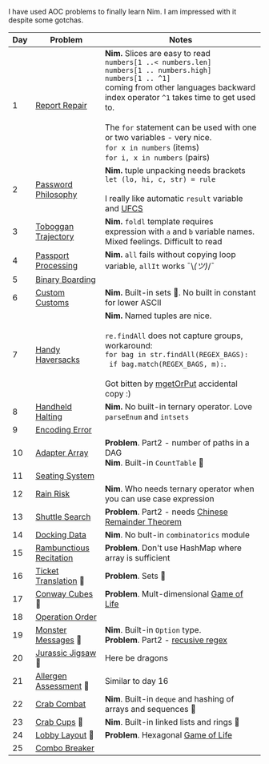 I have used AOC problems to finally learn Nim. I am impressed with it despite some gotchas.

Day    | Problem                                                         | Notes
------ | ---------                                                       | -------------
1      | [Report Repair](https://adventofcode.com/2020/day/1)            | **Nim.** Slices are easy to read<br>`numbers[1 ..< numbers.len]`<br> `numbers[1 .. numbers.high]`<br> `numbers[1 .. ^1]`<br> coming from other languages backward index operator `^1` takes time to get used to.<br><br> The `for` statement can be used with one or two variables - very nice.<br>`for x in numbers` (items)<br>`for i, x in numbers` (pairs)
2      | [Password Philosophy](https://adventofcode.com/2020/day/2)      | **Nim.** tuple unpacking needs brackets `let (lo, hi, c, str) = rule`<br><br>I really like automatic `result` variable and [UFCS](https://en.wikipedia.org/wiki/Uniform_Function_Call_Syntax)
3      | [Toboggan Trajectory](https://adventofcode.com/2020/day/3)      | **Nim.** `foldl` template requires expression with `a` and `b` variable names. Mixed feelings. Difficult to read
4      | [Passport Processing](https://adventofcode.com/2020/day/4)      | **Nim.** `all` fails without copying loop variable, `allIt` works ¯\\_(ツ)_/¯
5      | [Binary Boarding](https://adventofcode.com/2020/day/5)          |
6      | [Custom Customs](https://adventofcode.com/2020/day/6)           | **Nim.** Built-in sets 🚀. No built in constant for lower ASCII
7      | [Handy Haversacks](https://adventofcode.com/2020/day/7)         | **Nim.** Named tuples are nice.<br><br>`re.findAll` does not capture groups, workaround:<br>`for bag in str.findAll(REGEX_BAGS):`<br>&nbsp;&nbsp;`if bag.match(REGEX_BAGS, m):`.<br><br>Got bitten by [mgetOrPut](https://nim-lang.org/docs/tables.html#mgetOrPut%2CTable%5BA%2CB%5D%2CA%2CB) accidental copy :)
8      | [Handheld Halting](https://adventofcode.com/2020/day/8)         | **Nim.** No built-in ternary operator. Love `parseEnum` and `intsets`
9      | [Encoding Error](https://adventofcode.com/2020/day/9)           |
10     | [Adapter Array](https://adventofcode.com/2020/day/10)           | **Problem**. Part2 - number of paths in a DAG<br> **Nim**. Built-in `CountTable` 🚀
11     | [Seating System](https://adventofcode.com/2020/day/11)          |
12     | [Rain Risk](https://adventofcode.com/2020/day/12)               | **Nim**. Who needs ternary operator when you can use case expression
13     | [Shuttle Search](https://adventofcode.com/2020/day/13)          | **Problem**. Part2 - needs [Chinese Remainder Theorem](https://en.wikipedia.org/wiki/Chinese_remainder_theorem)
14     | [Docking Data](https://adventofcode.com/2020/day/14)            | **Nim**. No bult-in `combinatorics` module
15     | [Rambunctious Recitation](https://adventofcode.com/2020/day/15) | **Problem**. Don't use HashMap where array is sufficient
16     | [Ticket Translation](https://adventofcode.com/2020/day/16) 💯   | **Problem**. Sets 🚀
17     | [Conway Cubes](https://adventofcode.com/2020/day/17) 💯         | **Problem**. Mult-dimensional [Game of Life](https://en.wikipedia.org/wiki/Conway%27s_Game_of_Life)
18     | [Operation Order](https://adventofcode.com/2020/day/18)         |
19     | [Monster Messages](https://adventofcode.com/2020/day/19) 💯     | **Nim**. Built-in `Option` type.<br>**Problem**. Part2 - [recusive regex](https://www.pcre.org/original/doc/html/pcrepattern.html#SEC23)
20     | [Jurassic Jigsaw](https://adventofcode.com/2020/day/20) 💯      | Here be dragons
21     | [Allergen Assessment](https://adventofcode.com/2020/day/21) 💯  | Similar to day 16
22     | [Crab Combat](https://adventofcode.com/2020/day/22)             | **Nim**. Built-in `deque` and hashing of arrays and sequences 🚀
23     | [Crab Cups](https://adventofcode.com/2020/day/23) 💯            | **Nim**. Built-in linked lists and rings 🚀
24     | [Lobby Layout](https://adventofcode.com/2020/day/24) 💯         | **Problem**. Hexagonal [Game of Life](https://en.wikipedia.org/wiki/Conway%27s_Game_of_Life)
25     | [Combo Breaker](https://adventofcode.com/2020/day/25)           |

